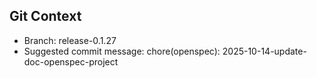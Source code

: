 ## Git Context

- Branch: release-0.1.27
- Suggested commit message: chore(openspec): 2025-10-14-update-doc-openspec-project
